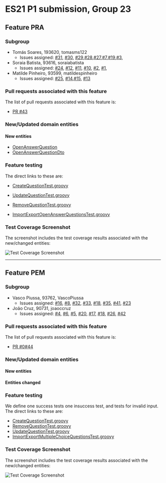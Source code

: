 # ES21 P1 submission, Group 23

## Feature PRA

### Subgroup
 - Tomás Soares, 193620, tomasms122
   + Issues assigned: [#31](https://github.com), [#30](https://github.com), [#29](https://github.com),[#28](https://github.com),[#27](https://github.com),[#7](https://github.com),[#19](https://github.com),[#3](https://github.com),
 - Soraia Batista, 93616, soraiabatista 
   + Issues assigned: [#24](https://github.com), [#12](https://github.com), [#11](https://github.com), [#10](https://github.com), [#2](https://github.com), [#1](https://github.com), 
 - Matilde Pinheiro, 93599, matildespinheiro 
   + Issues assigned: [#25](https://github.com), [#14](https://github.com),[#15](https://github.com), [#13](https://github.com)
 
### Pull requests associated with this feature

The list of pull requests associated with this feature is:

 - [PR #43](https://github.com)

### New/Updated domain entities

#### New entities
 - [OpenAnswerQuestion](https://github.com)
 - [OpenAnswerQuestionDto](https://github.com)
 
### Feature testing

The direct links to these are:

 - [CreateQuestionTest.groovy](https://github.com/tecnico-softeng/es21-g23/blob/develop/backend/src/test/groovy/pt/ulisboa/tecnico/socialsoftware/tutor/question/service/CreateQuestionTest.groovy)

 - [UpdateQuestionTest.groovy](https://github.com/tecnico-softeng/es21-g23/blob/develop/backend/src/test/groovy/pt/ulisboa/tecnico/socialsoftware/tutor/question/service/RemoveTopicTest.groovy)

 - [RemoveQuestionTest.groovy](https://github.com/tecnico-softeng/es21-g23/blob/develop/backend/src/test/groovy/pt/ulisboa/tecnico/socialsoftware/tutor/question/service/RemoveQuestionTest.groovy)

 - [ImportExportOpenAnswerQuestionsTest.groovy](https://github.com/tecnico-softeng/es21-g23/blob/develop/backend/src/test/groovy/pt/ulisboa/tecnico/socialsoftware/tutor/impexp/service/ImportExportOpenAnswerQuestionsTest.groovy)

### Test Coverage Screenshot

The screenshot includes the test coverage results associated with the new/changed entities:

![Test Coverage Screenshot](https://web.tecnico.ulisboa.pt/~joaofernandoferreira/1920/ES/coverage_ex1.png)

---

## Feature PEM

### Subgroup
 - Vasco Piussa, 93762, VascoPiussa
   + Issues assigned: [#16](https://github.com), [#8](https://github.com), [#32](https://github.com), [#33](https://github.com), [#18](https://github.com), [#35](https://github.com), [#41](https://github.com), [#23](https://github.com)
 - João Cruz, 90731, joaoccruz
   + Issues assigned: [#4](https://github.com), [#6](https://github.com), [#5](https://github.com), [#20](https://github.com), [#17](https://github.com), [#18](https://github.com), [#26](https://github.com), [#42](https://github.com)
 
### Pull requests associated with this feature

The list of pull requests associated with this feature is:

 - [PR #0#44](https://github.com)

### New/Updated domain entities

#### New entities

#### Entities changed
 
### Feature testing

We define one success tests one insuccess test, and tests for invalid input. The direct links to these are:

 - [CreateQuestionTest.groovy](https://github.com/socialsoftware/quizzes-tutor/blob/31ba9bd5f5ddcbab61f1c4b2daca7331ad099f98/backend/src/test/groovy/pt/ulisboa/tecnico/socialsoftware/tutor/administration/service/CreateExternalCourseExecutionServiceSpockTest.groovy)
 - [RemoveQuestionTest.groovy](https://github.com/tecnico-softeng/es21-g23/blob/pem/backend/src/test/groovy/pt/ulisboa/tecnico/socialsoftware/tutor/question/service/RemoveQuestionTest.groovy)
 - [UpdateQuestionTest.groovy](https://github.com/tecnico-softeng/es21-g23/blob/pem/backend/src/test/groovy/pt/ulisboa/tecnico/socialsoftware/tutor/question/service/UpdateQuestionTest.groovy) 
 - [ImportExportMultipleChoiceQuestionsTest.groovy](https://github.com/tecnico-softeng/es21-g23/blob/pem/backend/src/test/groovy/pt/ulisboa/tecnico/socialsoftware/tutor/impexp/service/ImportExportMultipleChoiceQuestionsTest.groovy) 

### Test Coverage Screenshot

The screenshot includes the test coverage results associated with the new/changed entities:

![Test Coverage Screenshot](https://web.tecnico.ulisboa.pt/~joaofernandoferreira/1920/ES/coverage_ex1.png)
